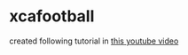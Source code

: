 # xcafootball

created following tutorial in [this youtube video](https://www.youtube.com/watch?v=r61KA8Gzw0M&list=PLkmbizLffrGU2SLo7swNexmuHrYeGr9S9&index=6&t=265s) 
